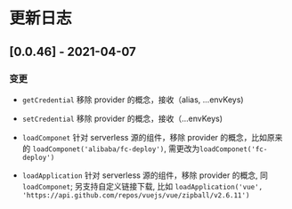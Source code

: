 # 更新日志

## [0.0.46] - 2021-04-07

### 变更

- `getCredential` 移除 provider 的概念，接收（alias, ...envKeys)

- `setCredential` 移除 provider 的概念，接收（...envKeys)

- `loadComponet` 针对 serverless 源的组件，移除 provider 的概念，比如原来的 `loadComponet('alibaba/fc-deploy')`, 需更改为`loadComponet('fc-deploy')`

- `loadApplication` 针对 serverless 源的组件，移除 provider 的概念, 同 `loadComponet`; 另支持自定义链接下载, 比如 `loadApplication('vue', 'https://api.github.com/repos/vuejs/vue/zipball/v2.6.11')`
